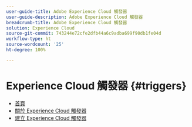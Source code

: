 ```yaml
---
user-guide-title: Adobe Experience Cloud 觸發器
user-guide-description: Adobe Experience Cloud 觸發器
breadcrumb-title: Adobe Experience Cloud 觸發器
solution: Experience Cloud
source-git-commit: 743244e72cfe2dfb44a6c9adba699f90db1fe04d
workflow-type: ht
source-wordcount: '25'
ht-degree: 100%

---
```


# Experience Cloud 觸發器 {#triggers}

* [首頁](home.md)
* [關於 Experience Cloud 觸發器](overview.md)
* [建立 Experience Cloud 觸發器](create.md)
